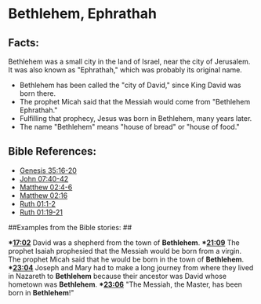 # Bethlehem, Ephrathah #

## Facts: ##

Bethlehem was a small city in the land of Israel, near the city of Jerusalem. It was also known as "Ephrathah," which was probably its original name.

* Bethlehem has been called the "city of David," since King David was born there.
* The prophet Micah said that the Messiah would come from "Bethlehem Ephrathah."
* Fulfilling that prophecy, Jesus was born in Bethlehem, many years later.
* The name "Bethlehem" means "house of bread" or "house of food."



## Bible References: ##

* [Genesis 35:16-20](en/tn/gen/help/35/16)
* [John 07:40-42](en/tn/jhn/help/07/40)
* [Matthew 02:4-6](en/tn/mat/help/02/04)
* [Matthew 02:16](en/tn/mat/help/02/16)
* [Ruth 01:1-2](en/tn/rut/help/01/01)
* [Ruth 01:19-21](en/tn/rut/help/01/19)

##Examples from the Bible stories: ##

  __*[17:02](en/tn/obs/help/17/02)__ David was a shepherd from the town of __Bethlehem__.
  __*[21:09](en/tn/obs/help/21/09)__ The prophet Isaiah prophesied that the Messiah would be born from a virgin. The prophet Micah said that he would be born in the town of __Bethlehem__.
  __*[23:04](en/tn/obs/help/23/04)__ Joseph and Mary had to make a long journey from where they lived in Nazareth to __Bethlehem__ because their ancestor was David whose hometown was __Bethlehem__.
  __*[23:06](en/tn/obs/help/23/06)__ "The Messiah, the Master, has been born in __Bethlehem__!"